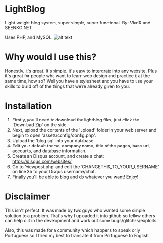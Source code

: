 LightBlog
=========

Light weight blog system, super simple, super functional. 
By: VladR and SEENKO.NET

Uses PHP, and MySQL. 
![alt text](https://vladr.co.uk/img/presentation.png "Title")

Why would I use this?
=========
Honestly, it's great. It's simple, it's easy to intergrate into any website. Plus it's great for people who want to learn web design and practice it at the same time, how so? Well you have a stylesheet and you have to use your skills to build off of the things that we're already given to you.

Installation
=========

1. Firstly, you'll need to download the lightblog files, just click the 'Download Zip' on the side.
2. Next, upload the contents of the 'upload' folder in your web server and begin to open 'assets/config/config.php'.
3. Upload the 'blog.sql' into your database.
4. Edit your default theme, company name, title of the pages, base url, accounts, and database information.
5. Create an Disqus account, and create a chat: https://disqus.com/websites/
6. Go to 'viewpost.php' and edit the 'CHANGETHIS_TO_YOUR_USERNAME' on line 35 to your Disqus username/chat.
7. Finally you'll be able to blog and do whatever you want! Enjoy!

Disclaimer
=========
This isn't perfect. It was made by two guys who wanted some simple solution to a problem.
That's why I uploaded it into github so fellow others can help out in the development and work out some bugs/glitches/exploits.

Also, this was made for a community which happens to speak only Portuguese so I tried my best to translate it from Portuguese to English
